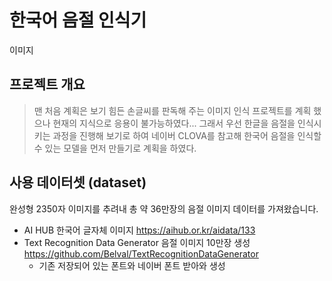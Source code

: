 # 한국어 음절 인식기
이미지

## 프로젝트 개요 
> 맨 처음 계획은 보기 힘든 손글씨를 판독해 주는 이미지 인식 프로젝트를 계획 했으나 현재의 지식으로 응용이 불가능하였다... 
> 그래서 우선 한글을 음절을 인식시키는 과정을 진행해 보기로 하여 네이버 CLOVA를 참고해 한국어 음절을 인식할 수 있는 모델을 먼저 만들기로 계획을 하였다.

## 사용 데이터셋 (dataset)
완성형 2350자 이미지를 추려내 총 약 36만장의 음절 이미지 데이터를 가져왔습니다. 
* AI HUB 한국어 글자체 이미지 https://aihub.or.kr/aidata/133
* Text Recognition Data Generator 음절 이미지 10만장 생성 https://github.com/Belval/TextRecognitionDataGenerator
  * 기존 저장되어 있는 폰트와 네이버 폰트 받아와 생성 

